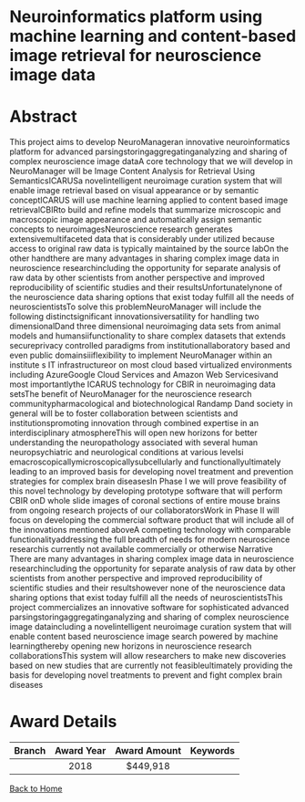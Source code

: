
Neuroinformatics platform using machine learning and content-based image retrieval for neuroscience image data
==============================================================================================================

# Abstract


This project aims to develop NeuroManageran innovative neuroinformatics platform for advanced parsingstoringaggregatinganalyzing and sharing of complex neuroscience image dataA core technology that we will
develop in NeuroManager will be Image Content Analysis for Retrieval Using SemanticsICARUSa novelintelligent neuroimage curation system that will enable image retrieval based on visual appearance or by
semantic conceptICARUS will use machine learning applied to content based image retrievalCBIRto build
and refine models that summarize microscopic and macroscopic image appearance and automatically assign
semantic concepts to neuroimagesNeuroscience research generates extensivemultifaceted data that is
considerably under utilized because access to original raw data is typically maintained by the source labOn the
other handthere are many advantages in sharing complex image data in neuroscience researchincluding the
opportunity for separate analysis of raw data by other scientists from another perspective and improved
reproducibility of scientific studies and their resultsUnfortunatelynone of the neuroscience data sharing options
that exist today fulfill all the needs of neuroscientistsTo solve this problemNeuroManager will include the
following distinctsignificant innovationsiversatility for handling two dimensionalDand three dimensional
neuroimaging data sets from animal models and humansiifunctionality to share complex datasets that extends
secureprivacy controlled paradigms from institutionallaboratory based and even public domainsiiiflexibility
to implement NeuroManager within an institute s IT infrastructureor on most cloud based virtualized
environments including AzureGoogle Cloud Services and Amazon Web Servicesivand most importantlythe ICARUS technology for CBIR in neuroimaging data setsThe benefit of NeuroManager for the neuroscience
research communitypharmacological and biotechnological Randamp Dand society in general will be to foster
collaboration between scientists and institutionspromoting innovation through combined expertise in an
interdisciplinary atmosphereThis will open new horizons for better understanding the neuropathology
associated with several human neuropsychiatric and neurological conditions at various levelsi emacroscopicallymicroscopicallysubcellularly and functionallyultimately leading to an improved basis for
developing novel treatment and prevention strategies for complex brain diseasesIn Phase I we will prove
feasibility of this novel technology by developing prototype software that will perform CBIR onD whole slide
images of coronal sections of entire mouse brains from ongoing research projects of our collaboratorsWork in
Phase II will focus on developing the commercial software product that will include all of the innovations
mentioned aboveA competing technology with comparable functionalityaddressing the full breadth of needs
for modern neuroscience researchis currently not available commercially or otherwise Narrative
There are many advantages in sharing complex image data in neuroscience researchincluding the opportunity
for separate analysis of raw data by other scientists from another perspective and improved reproducibility of
scientific studies and their resultshowever none of the neuroscience data sharing options that exist today fulfill
all the needs of neuroscientistsThis project commercializes an innovative software for sophisticated advanced
parsingstoringaggregatinganalyzing and sharing of complex neuroscience image dataincluding a novelintelligent neuroimage curation system that will enable content based neuroscience image search powered by
machine learningthereby opening new horizons in neuroscience research collaborationsThis system will allow
researchers to make new discoveries based on new studies that are currently not feasibleultimately providing
the basis for developing novel treatments to prevent and fight complex brain diseases  

# Award Details

|Branch|Award Year|Award Amount|Keywords|
| :---: | :---: | :---: | :---: |
||2018|$449,918||
  
  


[Back to Home](https://github.com/chrischow/dod_sbir_awards/JH/#2562)
